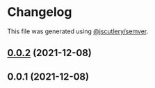 # Changelog

This file was generated using [@jscutlery/semver](https://github.com/jscutlery/semver).

## [0.0.2](https://github.com/onedaycat/jaco/compare/api-client-0.0.1...api-client-0.0.2) (2021-12-08)



## 0.0.1 (2021-12-08)
